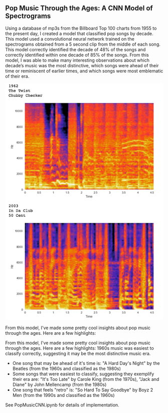 ## Pop Music Through the Ages: A CNN Model of Spectrograms

Using a database of mp3s from the Billboard Top 100 charts from 1955 to the present day, I created a model that classified pop songs by decade.  This model used a convolutional neural network trained on the spectrograms obtained from a 5 second clip from the middle of each song.  This model correctly identified the decade of 48% of the songs and correctly identified within one decade of 85% of the songs.  From this model, I was able to make many interesting observations about which decade’s music was the most distinctive, which songs were ahead of their time or reminiscent of earlier times, and which songs were most emblematic of their era.

![spectograms](github_pics/spectograms.jpg)

From this model, I've made some pretty cool insights about pop music through the ages.  Here are a few highlights:

From this model, I've made some pretty cool insights about pop music through the ages. Here are a few highlights:
1960s music was easiest to classify correctly, suggesting it may be the most distinctive music era.
* One song that may be ahead of it's time is: "A Hard Day's Night" by the Beatles (from the 1960s and classified as the 1980s)
* Some songs that were easiest to classify, suggesting they exemplify their era are: "It's Too Late" by Carole King (from the 1970s), "Jack and Diane" by John Mellencamp (from the 1980s)
* One song that feels "retro" is: "So Hard To Say Goodbye" by Boyz 2 Men (from the 1990s and classified as the 1960s)
    
See PopMusicCNN.ipynb for details of implementation.
